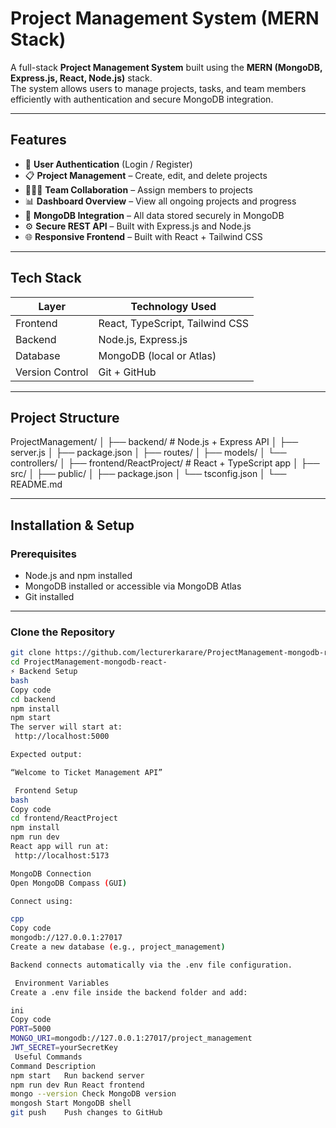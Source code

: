 # Project Management System (MERN Stack)

A full-stack **Project Management System** built using the **MERN (MongoDB, Express.js, React, Node.js)** stack.  
The system allows users to manage projects, tasks, and team members efficiently with authentication and secure MongoDB integration.

---

##  Features

- 🔐 **User Authentication** (Login / Register)
- 📋 **Project Management** – Create, edit, and delete projects
- 🧑‍🤝‍🧑 **Team Collaboration** – Assign members to projects
- 📊 **Dashboard Overview** – View all ongoing projects and progress
- 💾 **MongoDB Integration** – All data stored securely in MongoDB
- ⚙️ **Secure REST API** – Built with Express.js and Node.js
- 🌐 **Responsive Frontend** – Built with React + Tailwind CSS

---

##  Tech Stack

| Layer | Technology Used |
|-------|-----------------|
| Frontend | React, TypeScript, Tailwind CSS |
| Backend | Node.js, Express.js |
| Database | MongoDB (local or Atlas) |
| Version Control | Git + GitHub |

---

##  Project Structure

ProjectManagement/
│
├── backend/ # Node.js + Express API
│ ├── server.js
│ ├── package.json
│ ├── routes/
│ ├── models/
│ └── controllers/
│
├── frontend/ReactProject/ # React + TypeScript app
│ ├── src/
│ ├── public/
│ ├── package.json
│ └── tsconfig.json
│
└── README.md



---

##  Installation & Setup

### Prerequisites
- Node.js and npm installed  
- MongoDB installed or accessible via MongoDB Atlas  
- Git installed  

---

### Clone the Repository

```bash
git clone https://github.com/lecturerkarare/ProjectManagement-mongodb-react-.git
cd ProjectManagement-mongodb-react-
⚡ Backend Setup
bash
Copy code
cd backend
npm install
npm start
The server will start at:
 http://localhost:5000

Expected output:

“Welcome to Ticket Management API”

 Frontend Setup
bash
Copy code
cd frontend/ReactProject
npm install
npm run dev
React app will run at:
 http://localhost:5173

MongoDB Connection
Open MongoDB Compass (GUI)

Connect using:

cpp
Copy code
mongodb://127.0.0.1:27017
Create a new database (e.g., project_management)

Backend connects automatically via the .env file configuration.

 Environment Variables
Create a .env file inside the backend folder and add:

ini
Copy code
PORT=5000
MONGO_URI=mongodb://127.0.0.1:27017/project_management
JWT_SECRET=yourSecretKey
 Useful Commands
Command	Description
npm start	Run backend server
npm run dev	Run React frontend
mongo --version	Check MongoDB version
mongosh	Start MongoDB shell
git push	Push changes to GitHub
